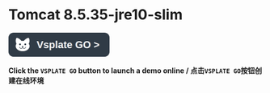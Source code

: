 # Tomcat 8.5.35-jre10-slim

<a href="https://www.vsplate.com/?docker-compose=https://github.com/vsplate/dcenvs/tomcat/8.5.35-jre10-slim"><img alt="VSPLATE GO" src="https://raw.githubusercontent.com/vsplate/images/master/vsgo_btn.png" width="200px"></a>

**Click the `VSPLATE GO` button to launch a demo online / 点击`VSPLATE GO`按钮创建在线环境**